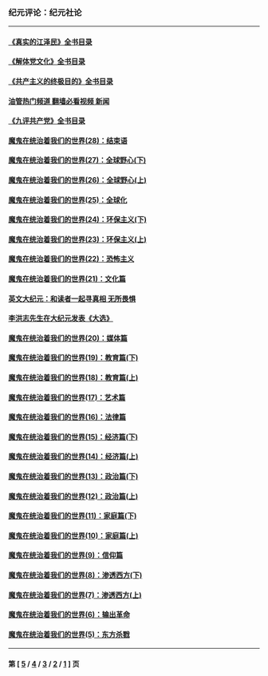 ### 纪元评论：纪元社论
---
#### [《真实的江泽民》全书目录](../../pages/nsc422/n13721399.md?11090330) 
#### [《解体党文化》全书目录](../../pages/nsc422/n13721157.md?11090330) 
#### [《共产主义的终极目的》全书目录](../../pages/nsc422/n13721048.md?11090330) 
#### [油管热门频道 翻墙必看视频 新闻](ok?11090330)
#### [《九评共产党》全书目录](../../pages/nsc422/n13708085.md?11090330) 
#### [魔鬼在统治着我们的世界(28)：结束语](../../pages/nsc422/n10936246.md?11090330) 
#### [魔鬼在统治着我们的世界(27)：全球野心(下)](../../pages/nsc422/n10928319.md?11090330) 
#### [魔鬼在统治着我们的世界(26)：全球野心(上)](../../pages/nsc422/n10900318.md?11090330) 
#### [魔鬼在统治着我们的世界(25)：全球化](../../pages/nsc422/n10788205.md?11090330) 
#### [魔鬼在统治着我们的世界(24)：环保主义(下)](../../pages/nsc422/n10695307.md?11090330) 
#### [魔鬼在统治着我们的世界(23)：环保主义(上)](../../pages/nsc422/n10688613.md?11090330) 
#### [魔鬼在统治着我们的世界(22)：恐怖主义](../../pages/nsc422/n10614727.md?11090330) 
#### [魔鬼在统治着我们的世界(21)：文化篇](../../pages/nsc422/n10597706.md?11090330) 
#### [英文大纪元：和读者一起寻真相 无所畏惧](../../pages/nsc422/n12542027.md?11090330) 
#### [李洪志先生在大纪元发表《大选》](../../pages/nsc422/n12534746.md?11090330) 
#### [魔鬼在统治着我们的世界(20)：媒体篇](../../pages/nsc422/n10586579.md?11090330) 
#### [魔鬼在统治着我们的世界(19)：教育篇(下)](../../pages/nsc422/n10564808.md?11090330) 
#### [魔鬼在统治着我们的世界(18)：教育篇(上)](../../pages/nsc422/n10526970.md?11090330) 
#### [魔鬼在统治着我们的世界(17)：艺术篇](../../pages/nsc422/n10499093.md?11090330) 
#### [魔鬼在统治着我们的世界(16)：法律篇](../../pages/nsc422/n10485969.md?11090330) 
#### [魔鬼在统治着我们的世界(15)：经济篇(下)](../../pages/nsc422/n10469975.md?11090330) 
#### [魔鬼在统治着我们的世界(14)：经济篇(上)](../../pages/nsc422/n10457370.md?11090330) 
#### [魔鬼在统治着我们的世界(13)：政治篇(下)](../../pages/nsc422/n10448270.md?11090330) 
#### [魔鬼在统治着我们的世界(12)：政治篇(上)](../../pages/nsc422/n10444576.md?11090330) 
#### [魔鬼在统治着我们的世界(11)：家庭篇(下)](../../pages/nsc422/n10440961.md?11090330) 
#### [魔鬼在统治着我们的世界(10)：家庭篇(上)](../../pages/nsc422/n10435448.md?11090330) 
#### [魔鬼在统治着我们的世界(9)：信仰篇](../../pages/nsc422/n10432159.md?11090330) 
#### [魔鬼在统治着我们的世界(8)：渗透西方(下)](../../pages/nsc422/n10429603.md?11090330) 
#### [魔鬼在统治着我们的世界(7)：渗透西方(上)](../../pages/nsc422/n10426013.md?11090330) 
#### [魔鬼在统治着我们的世界(6)：输出革命](../../pages/nsc422/n10421536.md?11090330) 
#### [魔鬼在统治着我们的世界(5)：东方杀戮](../../pages/nsc422/n10417707.md?11090330) 

---
#### 第 [ [5](./5.md?11090330) / [4](./4.md?11090330) / [3](./3.md?11090330) / [2](./2.md?11090330) / [1](./1.md?11090330) ] 页
